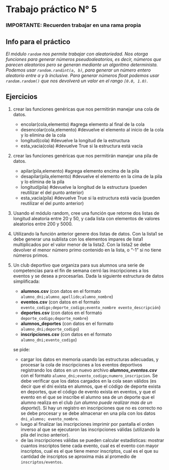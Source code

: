 # Trabajo práctico N° 5

### IMPORTANTE: Recuerden trabajar en una rama propia

## Info para el práctico
*El módulo `random` nos permite trabajar con aleatoriedad. Nos otorga funciones para generar números pseudoaleatorios, es decir, números que parecen aleatorios pero se generan mediante un algoritmo determinista.
Podemos usar `random.randint(a, b)`, para generar un número entero aleatorio entre a y b inclusive.
Para generar números float podemos usar `random.random()` que nos devolverá un valor en el rango `[0.0, 1.0)`.*


## Ejercicios

1. crear las funciones genéricas que nos permitirán manejar una cola de datos.
    * encolar(cola,elemento) #agrega elemento al final de la cola
    * desencolar(cola,elemento) #devuelve el elemento al inicio de la cola y lo elimina de la cola
    * longitud(cola) #devuelve la longitud de la estructura
    * esta_vacia(cola) #devuelve True si la estructura está vacía
2. crear las funciones genéricas que nos permitirán manejar una pila de datos.
    * apilar(pila,elemento) #agrega elemento encima de la pila
    * desapilar(pila,elemento) #devuelve el elemento en la cima de la pila y lo elimina de la pila
    * longitud(pila) #devuelve la longitud de la estructura (pueden reutilizar el del punto anterior)
    * esta_vacia(pila) #devuelve True si la estructura está vacía (pueden reutilizar el del punto anterior)
3. Usando el módulo random, cree una función que retorne dos listas de longitud aleatoria entre 20 y 50, y cada lista con elementos de valores aleatorios entre 200 y 5000.
4. Utilizando la función anterior genere dos listas de datos. Con la lista1 se debe generar una sublista con los elementos impares de lista1 multiplicados por el valor menor de la lista2.
Con la lista2 se debe devolver el menor número primo contenido en la lista, o “-1” si no tiene números primos.
5. Un club deportivo que organiza para sus alumnos una serie de competencias para el fin de semana cerró las inscripciones a los eventos y se desea a procesarlas. Dada la siguiente estructura de datos simplificada:
    * **alumnos.csv** (con datos en el formato `alumno_dni;alumno_apellido;alumno_nombre`)
    * **eventos.csv** (con datos en el formato `evento_codigo;deporte_codigo;evento_nombre evento_descripción`)
    * **deportes.csv** (con datos en el formato `deporte_codigo;deporte_nombre`)
    * **alumnos_deportes** (con datos en el formato `alumno_dni;deporte_codigo`)
    * **inscripciones.csv** (con datos en el formato `alumno_dni;evento_codigo`)

    se pide:
    * cargar los datos en memoria usando las estructuras adecuadas, y procesar la cola de inscripciones a los eventos deportivos registrando los datos en un nuevo archivo ***alumnos_eventos.csv*** con el formato `alumno_dni;evento_codigo;numero_inscripcion`.
    Se debe verificar que los datos cargados en la cola sean válidos (es decir que el dni exista en alumnos, que el código de deporte exista en deportes, que el código de evento exista en eventos, y que el evento en el que se inscribe el alumno sea de un deporte que el alumno realiza en el club *(un alumno puede realizar mas de un deporte)*). Si hay un registro en inscripciones que no es correcto no se debe procesar y se debe almacenar en una pila con los datos `dni_alumno; evento_nombre`.
    * luego al finalizar las inscripciones imprimir por pantalla el orden inverso al que se ejecutaron las inscripciones válidas (utilizando la pila del inciso anterior).
    * de las inscripciones válidas se pueden calcular estadísticas: mostrar cuantos inscriptos tiene cada evento, cual es el evento con mayor inscriptos, cual es el que tiene menor inscriptos, cual es el que su cantidad de inscriptos se aproxima más al promedio de `inscriptos/eventos`.


